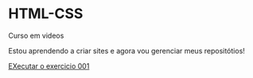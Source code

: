 # HTML-CSS
 Curso em videos 

Estou aprendendo a criar sites e agora vou gerenciar meus 
repositótios!

<a href="https://EDSONCABRALDOSSANTOS.github.io/HTML-CSS/
exercicio/ex001/index.html">EXecutar o exercicio 001</a>